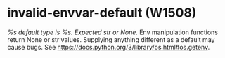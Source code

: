 # invalid-envvar-default (W1508)

*%s default type is %s. Expected str or None.* Env manipulation
functions return None or str values. Supplying anything different as a
default may cause bugs. See
<a href="https://docs.python.org/3/library/os.html#os.getenv"
class="reference external">https://docs.python.org/3/library/os.html#os.getenv</a>.
